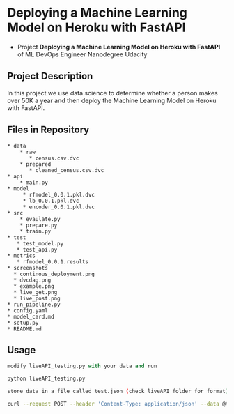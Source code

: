 # Deploying a Machine Learning Model on Heroku with FastAPI

- Project **Deploying a Machine Learning Model on Heroku with FastAPI** of ML DevOps Engineer Nanodegree Udacity

## Project Description
In this project we use data science to determine whether a person makes over 50K a year and then deploy the Machine Learning Model on Heroku with FastAPI.


## Files in Repository
```
* data
    * raw
       * census.csv.dvc
    * prepared
       * cleaned_census.csv.dvc
* api
    * main.py
* model
     * rfmodel_0.0.1.pkl.dvc
     * lb_0.0.1.pkl.dvc
     * encoder_0.0.1.pkl.dvc
* src
    * evaulate.py
    * prepare.py
    * train.py
* test
   * test_model.py
   * test_api.py
* metrics
   * rfmodel_0.0.1.results
* screenshots
  * continous_deployment.png
  * dvcdag.png
  * example.png
  * live_get.png
  * live_post.png
* run_pipeline.py
* config.yaml
* model_card.md
* setup.py
* README.md
```

## Usage

```python
modify liveAPI_testing.py with your data and run

python liveAPI_testing.py
```

```bash
store data in a file called test.json (check liveAPI folder for format) and run

curl --request POST --header 'Content-Type: application/json' --data @test.json --url  https://udacity-ml-deploy.herokuapp.com/predict
```
